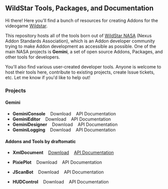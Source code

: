 ## WildStar Tools, Packages, and Documentation

Hi there! Here you'll find a bunch of resources for creating Addons for the videogame [Wildstar](http://http://www.wildstar-online.com). 

This repository hosts all of the tools born out of [WildStar NASA](http://www.wildstarnasa.com) (Nexus Addon Standards Association), which is an Addon developer community trying to make Addon development as accessible as possible. One of the main NASA projects is **Gemini**, a set of open source Addons, Packages, and other tools for developers. 

You'll also find various user-created developer tools. Anyone is welcome to host their tools here, contribute to existing projects, create Issue tickets, etc. Let me know if you'd like to help out! 


### Projects

#### Gemini

- **GeminiConsole**&nbsp;&nbsp;&nbsp;&nbsp;Download&nbsp;&nbsp;&nbsp;&nbsp;API Documentation
- **GeminiEditor**&nbsp;&nbsp;&nbsp;&nbsp;Download&nbsp;&nbsp;&nbsp;&nbsp;API Documentation
- **GeminiDesigner**&nbsp;&nbsp;&nbsp;&nbsp;Download&nbsp;&nbsp;&nbsp;&nbsp;API Documentation
- **GeminiLogging**&nbsp;&nbsp;&nbsp;&nbsp;Download&nbsp;&nbsp;&nbsp;&nbsp;API Documentation


#### Addons and Tools by draftomatic

- **XmlDocument**&nbsp;&nbsp;&nbsp;&nbsp;[Download](https://raw.github.com/draftomatic/wildstar/master/lib/XmlDocument.lua)&nbsp;&nbsp;&nbsp;&nbsp;[API Documentation](https://github.com/draftomatic/wildstar/blob/master/doc/XmlDocument.md)

- **PixiePlot**&nbsp;&nbsp;&nbsp;&nbsp;Download&nbsp;&nbsp;&nbsp;&nbsp;API Documentation

- **JScanBot**&nbsp;&nbsp;&nbsp;&nbsp;Download&nbsp;&nbsp;&nbsp;&nbsp;API Documentation

- **HUDControl**&nbsp;&nbsp;&nbsp;&nbsp;Download&nbsp;&nbsp;&nbsp;&nbsp;API Documentation

